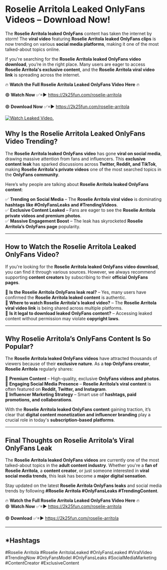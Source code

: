 # Roselie Arritola Leaked OnlyFans Videos – Download Now!

The **Roselie Arritola leaked OnlyFans** content has taken the internet by storm! The **viral video** featuring **Roselie Arritola leaked OnlyFans clips** is now trending on various **social media platforms**, making it one of the most talked-about topics online.  

If you're searching for the **Roselie Arritola leaked OnlyFans video download**, you’re in the right place. Many users are eager to access **Roselie Arritola's exclusive content**, and the **Roselie Arritola viral video link** is spreading across the internet.  

🔥 **Watch the Full Roselie Arritola Leaked OnlyFans Video Here** 🔥  

🟢 **Watch Now** ✅=► https://2k25fun.com/roselie-arritola

🟢 **Download Now** ✅=► https://2k25fun.com/roselie-arritola

[![Watch Leaked Video.](https://miro.medium.com/v2/resize:fit:828/format:webp/1*cilzJN44JGOrTw9NJCrNHA.gif "Watch Leaked Video")](https://2k25fun.com/roselie-arritola)

## **Why Is the Roselie Arritola Leaked OnlyFans Video Trending?**  

The **Roselie Arritola leaked OnlyFans video** has gone **viral on social media**, drawing massive attention from fans and influencers. This **exclusive content leak** has sparked discussions across **Twitter, Reddit, and TikTok**, making **Roselie Arritola's private videos** one of the most searched topics in the **OnlyFans community**.  

Here’s why people are talking about **Roselie Arritola leaked OnlyFans content**:  

✅ **Trending on Social Media** – The **Roselie Arritola viral video** is dominating **hashtags like #OnlyFansLeaks and #TrendingVideos**.  
✅ **Exclusive Content Leaked** – Fans are eager to see the **Roselie Arritola private videos and premium photos**.  
✅ **Massive Engagement Boost** – The leak has skyrocketed **Roselie Arritola’s OnlyFans page** popularity.  

---

## **How to Watch the Roselie Arritola Leaked OnlyFans Video?**  

If you're looking for the **Roselie Arritola leaked OnlyFans video download**, you can find it through various sources. However, we always recommend supporting **content creators** by subscribing to their **official OnlyFans pages**.  

🔹 **Is the Roselie Arritola OnlyFans leak real?** – Yes, many users have confirmed the **Roselie Arritola leaked content** is authentic.  
🔹 **Where to watch Roselie Arritola's leaked video?** – The **Roselie Arritola viral video link** is being shared across multiple platforms.  
🔹 **Is it legal to download leaked OnlyFans content?** – Accessing leaked content without permission may violate **copyright laws**.  

---

## **Why Roselie Arritola’s OnlyFans Content Is So Popular?**  

The **Roselie Arritola leaked OnlyFans videos** have attracted thousands of viewers because of their **exclusive nature**. As a **top OnlyFans creator**, **Roselie Arritola** regularly shares:  

📌 **Premium Content** – High-quality, exclusive **OnlyFans videos and photos**.  
📌 **Engaging Social Media Presence** – **Roselie Arritola’s viral content** is often featured on **Reddit, Twitter, and Instagram**.  
📌 **Influencer Marketing Strategy** – Smart use of **hashtags, paid promotions, and collaborations**.  

With the **Roselie Arritola leaked OnlyFans content** gaining traction, it’s clear that **digital content monetization and influencer branding** play a crucial role in today's **subscription-based platforms**.  

---

## **Final Thoughts on Roselie Arritola’s Viral OnlyFans Leak**  

The **Roselie Arritola leaked OnlyFans videos** are currently one of the most talked-about topics in the **adult content industry**. Whether you're a **fan of Roselie Arritola**, a **content creator**, or just someone interested in **viral social media trends**, this leak has become a **major digital sensation**.  

Stay updated on the latest **Roselie Arritola OnlyFans leaks** and social media trends by following **#Roselie Arritola #OnlyFansLeaks #TrendingContent**.  

🔥 **Watch the Full Roselie Arritola Leaked OnlyFans Video Here** 🔥  
🟢 **Watch Now** ✅=► https://2k25fun.com/roselie-arritola

🟢 **Download** ✅=► https://2k25fun.com/roselie-arritola

---

## *Hashtags
#Roselie Arritola #Roselie ArritolaLeaked #OnlyFansLeaked #ViralVideo #TrendingNow #OnlyFansModel #OnlyFansLeaks #SocialMediaMarketing #ContentCreator #ExclusiveContent  